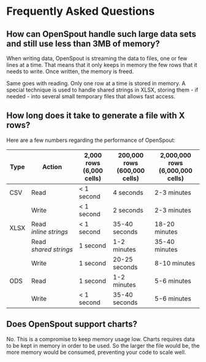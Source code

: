 # Frequently Asked Questions

## How can OpenSpout handle such large data sets and still use less than 3MB of memory?

When writing data, OpenSpout is streaming the data to files, one or few lines at a time. That means that it only keeps
in memory the few rows that it needs to write. Once written, the memory is freed.

Same goes with reading. Only one row at a time is stored in memory. A special technique is used to handle shared
strings in XLSX, storing them - if needed - into several small temporary files that allows fast access.

## How long does it take to generate a file with X rows?

Here are a few numbers regarding the performance of OpenSpout:

| Type | Action                        | 2,000 rows (6,000 cells) | 200,000 rows (600,000 cells) | 2,000,000 rows (6,000,000 cells) |
|------|-------------------------------|--------------------------|------------------------------|----------------------------------|
| CSV  | Read                          | < 1 second               | 4 seconds                    | 2-3 minutes                      |
|      | Write                         | < 1 second               | 2 seconds                    | 2-3 minutes                      |
| XLSX | Read<br>*inline&nbsp;strings* | < 1 second               | 35-40 seconds                | 18-20 minutes                    |
|      | Read<br>*shared&nbsp;strings* | 1 second                 | 1-2 minutes                  | 35-40 minutes                    |
|      | Write                         | 1 second                 | 20-25 seconds                | 8-10 minutes                     |
| ODS  | Read                          | 1 second                 | 1-2 minutes                  | 5-6 minutes                      |
|      | Write                         | < 1 second               | 35-40 seconds                | 5-6 minutes                      |

## Does OpenSpout support charts?

No. This is a compromise to keep memory usage low. Charts requires data to be kept in memory in order to be used.
So the larger the file would be, the more memory would be consumed, preventing your code to scale well.
